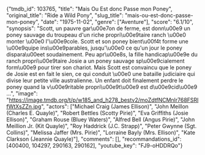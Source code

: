 {"tmdb_id": 103765, "title": "Mais Ou Est donc Passe mon Poney", "original_title": "Ride a Wild Pony", "slug_title": "mais-ou-est-donc-passe-mon-poney", "date": "1975-11-02", "genre": ["Aventure"], "score": "6.1/10", "synopsis": "Scott, un pauvre gar\u00e7on de ferme, est donn\u00e9 un poney sauvage du troupeau d'un riche propri\u00e9taire ranch \u00e0 monter \u00e0 l'\u00e9cole. Scott et son poney bient\u00f4t forme une \u00e9quipe ins\u00e9parables, jusqu'\u00e0 ce qu'un jour le poney dispara\u00eet soudainement. Peu apr\u00e8s, la fille handicap\u00e9e du ranch propri\u00e9taire Josie a un poney sauvage sp\u00e9cialement form\u00e9 pour tirer son chariot. Mais Scott est convaincu que le poney de Josie est en fait le sien, ce qui conduit \u00e0 une bataille judiciaire qui divise leur petite ville australienne. Un enfant doit finalement perdre le poney quand la v\u00e9ritable propri\u00e9t\u00e9 est d\u00e9cid\u00e9 ...", "image": "https://image.tmdb.org/t/p/w185_and_h278_bestv2/moZdtfNCMnlr768FSRlfWtXsZZn.jpg", "actors": ["Michael Craig (James Ellison)", "John Meillon (Charles E. Quayle)", "Robert Bettles (Scotty Pirie)", "Eva Griffiths (Josie Ellison)", "Graham Rouse (Bluey Waters)", "Alfred Bell (Angus Pirie)", "John Meillion Jr. (Kit Quayle)", "Roy Haddrick (J.C. Strapp)", "Peter Gwynne (Sgt. Collins)", "Melissa Jaffer (Mrs. Pirie)", "Lorraine Bayly (Mrs. Ellison)", "Kate Clarkson (Jeannie Quayle)"], "comments": [], "recommandations_id": [400400, 104297, 290163, 290162], "youtube_key": "FJ9-oHDDRQo"}